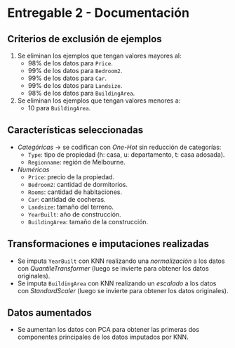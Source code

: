 # Entregable 2 - Documentación

## Criterios de exclusión de ejemplos

1. Se eliminan los ejemplos que tengan valores mayores al:
   - $98\%$ de los datos para `Price`.
   - $99\%$ de los datos para `Bedroom2`.
   - $99\%$ de los datos para `Car`.
   - $99\%$ de los datos para `Landsize`.
   - $98\%$ de los datos para `BuildingArea`.
2. Se eliminan los ejemplos que tengan valores menores a:
   - $10$ para `BuildingArea`.

## Características seleccionadas

- *Categóricas* -> se codifican con *One-Hot* sin reducción de categorías:
  - `Type`: tipo de propiedad (h: casa, u: departamento, t: casa adosada).
  - `Regionname`: región de Melbourne.
- *Numéricas*
  - `Price`: precio de la propiedad.
  - `Bedroom2`: cantidad de dormitorios.
  - `Rooms`: cantidad de habitaciones.
  - `Car`: cantidad de cocheras.
  - `Landsize`: tamaño del terreno.
  - `YearBuilt`: año de construcción.
  - `BuildingArea`: tamaño de la construcción.

## Transformaciones e imputaciones realizadas
- Se imputa `YearBuilt` con KNN realizando una *normalización* a los datos con *QuantileTransformer* (luego se invierte para obtener los datos originales).
- Se imputa `BuildingArea` con KNN realizando un *escalado* a los datos con *StandardScaler* (luego se invierte para obtener los datos originales).

## Datos aumentados
- Se aumentan los datos con PCA para obtener las primeras dos componentes principales de los datos imputados por KNN.